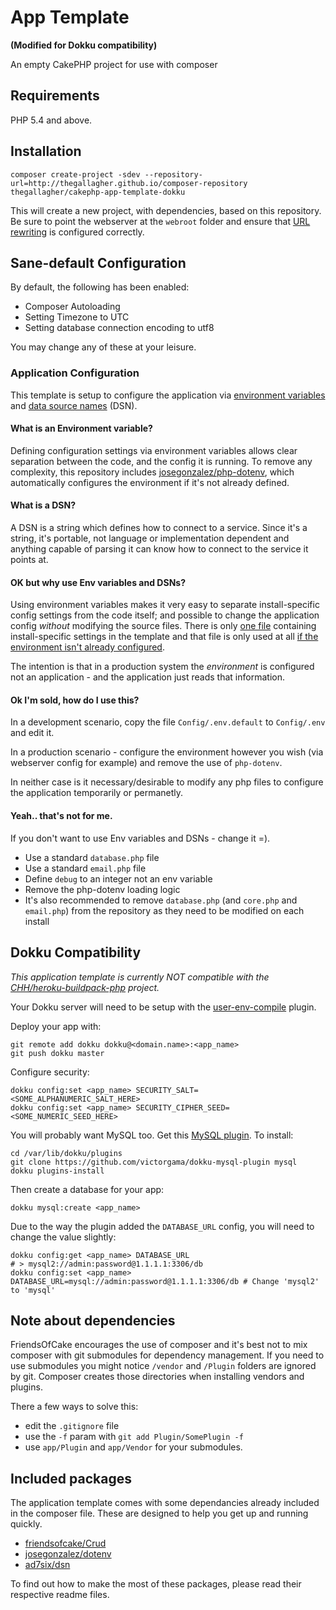 # App Template

**(Modified for Dokku compatibility)**

An empty CakePHP project for use with composer

## Requirements

PHP 5.4 and above.

## Installation

	composer create-project -sdev --repository-url=http://thegallagher.github.io/composer-repository thegallagher/cakephp-app-template-dokku

This will create a new project, with dependencies, based on this repository. Be sure to point
the webserver at the `webroot` folder and ensure that [URL rewriting][1]
is configured correctly.

## Sane-default Configuration

By default, the following has been enabled:

- Composer Autoloading
- Setting Timezone to UTC
- Setting database connection encoding to utf8

You may change any of these at your leisure.

### Application Configuration

This template is setup to configure the application via [environment variables](http://en.wikipedia.org/wiki/Environment_variable) and [data source names](http://en.wikipedia.org/wiki/Data_source_name) (DSN).

#### What is an Environment variable?

Defining configuration settings via environment variables allows clear separation between the code, and the config it is running. To remove any complexity, this repository includes [josegonzalez/php-dotenv](https://github.com/josegonzalez/php-dotenv), which automatically configures the environment if it's not already defined.

#### What is a DSN?

A DSN is a string which defines how to connect to a service. Since it's a string, it's portable, not language or implementation dependent and anything capable of parsing it can know how to connect to the service it points at.

#### OK but why use Env variables and DSNs?

Using environment variables makes it very easy to separate install-specific config settings from the code itself; and possible to change the application config _without_ modifying the source files. 
There is only [one file](https://github.com/FriendsOfCake/app-template/blob/master/app/Config/.env.default) containing install-specific settings in the template and  that file is only used at all [if the environment isn't already configured](https://github.com/FriendsOfCake/app-template/blob/master/app/Config/core.php#L38-L57). 

The intention is that in a production system the _environment_ is configured not an application - and the application just reads that information.

#### Ok I'm sold, how do I use this?

In a development scenario, copy the file `Config/.env.default` to `Config/.env` and edit it.

In a production scenario - configure the environment however you wish (via webserver config for example) and remove the use of `php-dotenv`.

In neither case is it necessary/desirable to modify any php files to configure the application temporarily or permanetly.

#### Yeah.. that's not for me.

If you don't want to use Env variables and DSNs - change it =). 

 * Use a standard `database.php` file 
 * Use a standard `email.php` file 
 * Define `debug` to an integer not an env variable
 * Remove the php-dotenv loading logic
 * It's also recommended to remove `database.php` (and `core.php` and `email.php`) from the repository as they need to be modified on each install

## Dokku Compatibility

*This application template is currently NOT compatible with the [CHH/heroku-buildpack-php](https://github.com/CHH/heroku-buildpack-php) project.*

Your Dokku server will need to be setup with the [user-env-compile](https://github.com/musicglue/dokku-user-env-compile) plugin.

Deploy your app with:

    git remote add dokku dokku@<domain.name>:<app_name>
    git push dokku master

Configure security:

    dokku config:set <app_name> SECURITY_SALT=<SOME_ALPHANUMERIC_SALT_HERE>
    dokku config:set <app_name> SECURITY_CIPHER_SEED=<SOME_NUMERIC_SEED_HERE>

You will probably want MySQL too. Get this [MySQL plugin](https://github.com/victorgama/dokku-mysql-plugin). To install:

    cd /var/lib/dokku/plugins
    git clone https://github.com/victorgama/dokku-mysql-plugin mysql
    dokku plugins-install

Then create a database for your app:

    dokku mysql:create <app_name>

Due to the way the plugin added the `DATABASE_URL` config, you will need to change the value slightly:

    dokku config:get <app_name> DATABASE_URL
    # > mysql2://admin:password@1.1.1.1:3306/db
    dokku config:set <app_name> DATABASE_URL=mysql://admin:password@1.1.1.1:3306/db # Change 'mysql2' to 'mysql'

## Note about dependencies

FriendsOfCake encourages the use of composer and it's best not to mix composer with git submodules for
dependency management. If you need to use submodules you might notice `/vendor` and `/Plugin` folders are
ignored by git. Composer creates those directories when installing vendors and plugins.

There a few ways to solve this:
- edit the `.gitignore` file
- use the `-f` param with `git add Plugin/SomePlugin -f`
- use `app/Plugin` and `app/Vendor` for your submodules.

 [1]: http://book.cakephp.org/2.0/en/installation/url-rewriting.html

## Included packages
The application template comes with some dependancies already included in the composer file. These are designed to help you get up and running quickly.

* [friendsofcake/Crud](https://github.com/friendsofcake/crud)
* [josegonzalez/dotenv](https://github.com/josegonzalez/php-dotenv)
* [ad7six/dsn](https://github.com/AD7six/php-dsn)

To find out how to make the most of these packages, please read their respective readme files.
